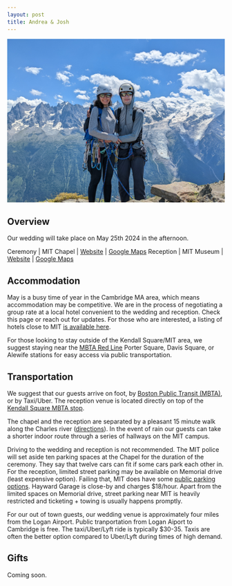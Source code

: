 ```yaml
---
layout: post
title: Andrea & Josh 
---
```


![](img/main_picture.jpg)

## Overview 

Our wedding will take place on May 25th 2024 in the afternoon.


Ceremony | MIT Chapel | [Website](https://studentlife.mit.edu/cac/event-services-spaces/event-spaces/mit-chapel) | [Google Maps](https://maps.app.goo.gl/xRdoz4kD7amgpMMJ8)
Reception | MIT Museum | [Website](https://mitmuseum.mit.edu/) | [Google Maps](https://maps.app.goo.gl/asSMSx7WSqyuaUDC9) 

## Accommodation

May is a busy time of year in the Cambridge MA area, which means accommodation may be competitive. We are in the process of negotiating a group rate at a local hotel convenient to the wedding and reception. Check this page or reach out for updates. For those who are interested, a listing of hotels close to MIT [is available here](https://commencement.mit.edu/guests/visiting-cambridge/accommodations).

For those looking to stay outside of the Kendall Square/MIT area, we suggest staying near the [MBTA Red Line](https://cdn.mbta.com/sites/default/files/2022-12/2022-12-12-subway-map-v37f.pdf) Porter Square, Davis Square, or Alewife stations for easy access via public transportation.

## Transportation

We suggest that our guests arrive on foot, by [Boston Public Transit (MBTA)](https://cdn.mbta.com/sites/default/files/2022-12/2022-12-12-subway-map-v37f.pdf), or by Taxi/Uber. The reception venue is located directly on top of the [Kendall Square MBTA stop](https://www.mbta.com/stops/place-knncl).

The chapel and the reception are separated by a pleasant 15 minute walk along the Charles river ([directions](https://www.google.com/maps/dir/MIT+Chapel,+48+Massachusetts+Ave,+Cambridge,+MA+02139,+United+States/MIT+Museum,+Gambrill+Center,+314+Main+St,+Cambridge,+MA+02142,+United+States/@42.3611752,-71.11131,14z/data=!4m14!4m13!1m5!1m1!1s0x89e37a0081ab0b7d:0xfd6b535be007b424!2m2!1d-71.0941349!2d42.3583155!1m5!1m1!1s0x89e37754d18b40ef:0xcba82b413cc2736d!2m2!1d-71.0863641!2d42.362114!3e2?entry=ttu)). In the event of rain our guests can take a shorter indoor route through a series of hallways on the MIT campus.

Driving to the wedding and reception is not recommended. The MIT police will set aside ten parking spaces at the Chapel for the duration of the ceremony. They say that twelve cars can fit if some cars park each other in. For the reception, limited street parking may be available on Memorial drive (least expensive option). Failing that, MIT does have some [public parking options](https://web.mit.edu/facilities/transportation/parking/visitors/public_parking.html). Hayward Garage is close-by and charges $18/hour. Apart from the limited spaces on Memorial drive, street parking near MIT is heavily restricted and ticketing + towing is usually happens promptly.

For our out of town guests, our wedding venue is approximately four miles from the Logan Airport. Public tranportation from Logan Aiport to Cambridge is free. The taxi/Uber/Lyft ride is typically $30-35. Taxis are often the better option compared to Uber/Lyft during times of high demand.

## Gifts

Coming soon. 
